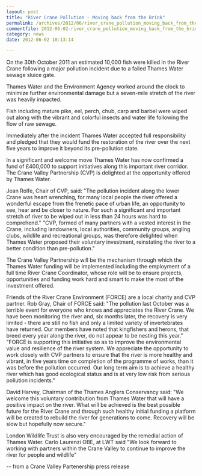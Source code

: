 ```yaml
---
layout: post
title: "River Crane Pollution - Moving back from the Brink"
permalink: /archives/2012/06/river_crane_pollution_moving_back_from_the_brink.html
commentfile: 2012-06-02-river_crane_pollution_moving_back_from_the_brink
category: news
date: 2012-06-02 10:13:14

---
```


On the 30th October 2011 an estimated 10,000 fish were killed in the River Crane following a major pollution incident due to a failed Thames Water sewage sluice gate.

Thames Water and the Environment Agency worked around the clock to minimize further environmental damage but a seven-mile stretch of the river was heavily impacted.

Fish including mature pike, eel, perch, chub, carp and barbel were wiped out along with the vibrant and colorful insects and water life following the flow of raw sewage.

Immediately after the incident Thames Water accepted full responsibility and pledged that they would fund the restoration of the river over the next five years to improve it beyond its pre-pollution state.

In a significant and welcome move Thames Water has now confirmed a fund of £400,000 to support initiatives along this important river corridor. The Crane Valley Partnership (CVP) is delighted at the opportunity offered by Thames Water.

Jean Rolfe, Chair of CVP, said: "The pollution incident along the lower Crane was heart wrenching, for many local people the river offered a wonderful escape from the frenetic pace of urban life, an opportunity to see, hear and be closer to nature. For such a significant and important stretch of river to be wiped out in less than 24 hours was hard to comprehend."
"CVP, formed of many partners with a vested interest in the Crane, including landowners, local authorities, community groups, angling clubs, wildlife and recreational groups, was therefore delighted when Thames Water proposed their voluntary investment, reinstating the river to a better condition than pre-pollution."

The Crane Valley Partnership will be the mechanism through which the Thames Water funding will be implemented including the employment of a full time River Crane Coordinator, whose role will be to ensure projects, opportunities and funding work hard and smart to make the most of the investment offered.

Friends of the River Crane Environment (FORCE) are a local charity and CVP partner. Rob Gray, Chair of FORCE said: "The pollution last October was a terrible event for everyone who knows and appreciates the River Crane. We have been monitoring the river and, six months later, the recovery is very limited - there are still no fish and only a limited variety of invertebrates have returned. Our members have noted that kingfishers and herons, that breed every year along the river, do not appear to be nesting this year."
"FORCE is supporting this initiative so as to improve the environmental value and resilience of the river system. We appreciate the opportunity to work closely with CVP partners to ensure that the river is more healthy and vibrant, in five years time on completion of the programme of works, than it was before the pollution occurred. Our long term aim is to achieve a healthy river which has good ecological status and is at very low risk from serious pollution incidents."

David Harvey, Chairman of the Thames Anglers Conservancy said: "We welcome this voluntary contribution from Thames Water that will have a positive impact on the river. What will be achieved is the best possible future for the River Crane and through such healthy initial funding a platform will be created to rebuild the river for generations to come. Recovery will be slow but hopefully now secure."

London Wildlife Trust is also very encouraged by the remedial action of Thames Water. Carlo Laurenzi OBE, at LWT said "We look forward to working with partners within the Crane Valley to continue to improve the river for people and wildlife"

-- from a Crane Valley Partenership press release
